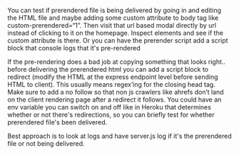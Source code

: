 You can test if prerendered file is being delivered by going in and editing the HTML file and maybe adding some custom attribute to body tag like custom-prerendered=“1”. Then visit that url based modal directly by url instead of clicking to it on the homepage. Inspect elements and see if the custom attribute is there. Or you can have the prerender script add a script block that console logs that it's pre-rendered

If the pre-rendering does a bad job at copying something that looks right.. before delivering the prerendered html you can add a script block to redirect (modify the HTML at the express endpoint level before sending HTML to client). This usually means regex’ing for the closing head tag. Make sure to add a no follow so that non js crawlers like ahrefs don’t land on the client rendering page after a redirect it follows. You could have an env variable you can switch on and off like in Heroku that determines whether or not there's redirections, so you can briefly test for whether prerendered file's been delivered.

Best approach is to look at logs and have server.js log if it's the prerendered file or not being delivered.